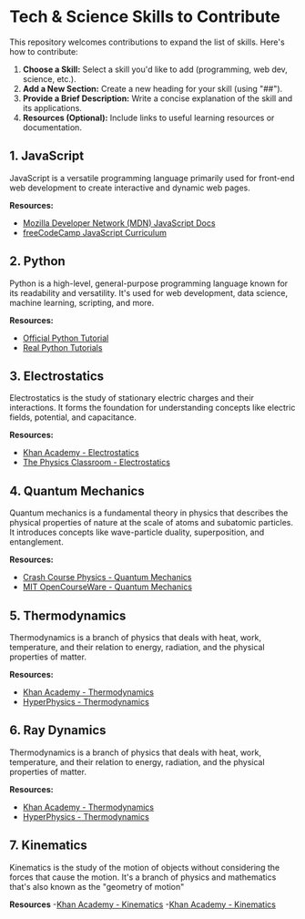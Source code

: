 # Tech & Science Skills to Contribute 

This repository welcomes contributions to expand the list of skills. Here's how to contribute:

1. **Choose a Skill:** Select a skill you'd like to add (programming, web dev, science, etc.).
2. **Add a New Section:** Create a new heading for your skill (using "##").
3. **Provide a Brief Description:** Write a concise explanation of the skill and its applications.
4. **Resources (Optional):** Include links to useful learning resources or documentation.



## 1. JavaScript

JavaScript is a versatile programming language primarily used for front-end web development to create interactive and dynamic web pages. 

**Resources:**
- [Mozilla Developer Network (MDN) JavaScript Docs](https://developer.mozilla.org/en-US/docs/Web/JavaScript)
- [freeCodeCamp JavaScript Curriculum](https://www.freecodecamp.org/learn/javascript-algorithms-and-data-structures/)

## 2. Python 

Python is a high-level, general-purpose programming language known for its readability and versatility. It's used for web development, data science, machine learning, scripting, and more.

**Resources:**
- [Official Python Tutorial](https://docs.python.org/3/tutorial/) 
- [Real Python Tutorials](https://realpython.com/)

## 3. Electrostatics

Electrostatics is the study of stationary electric charges and their interactions. It forms the foundation for understanding concepts like electric fields, potential, and capacitance.

**Resources:** 
- [Khan Academy - Electrostatics](https://www.khanacademy.org/science/physics/electric-charge-electric-force-and-voltage)
- [The Physics Classroom - Electrostatics](https://www.physicsclassroom.com/class/estatics)

## 4. Quantum Mechanics 

Quantum mechanics is a fundamental theory in physics that describes the physical properties of nature at the scale of atoms and subatomic particles. It introduces concepts like wave-particle duality, superposition, and entanglement. 

**Resources:**
- [Crash Course Physics - Quantum Mechanics](https://www.youtube.com/playlist?list=PL8dPuuaLjxdWh7kDudTA_8jY6L-mKn-Zc)
- [MIT OpenCourseWare - Quantum Mechanics](https://ocw.mit.edu/courses/physics/8-04-quantum-physics-i-spring-2013/)

## 5. Thermodynamics 

Thermodynamics is a branch of physics that deals with heat, work, temperature, and their relation to energy, radiation, and the physical properties of matter.

**Resources:**
- [Khan Academy - Thermodynamics](https://www.khanacademy.org/science/physics/thermodynamics)
- [HyperPhysics - Thermodynamics](http://hyperphysics.phy-astr.gsu.edu/hbase/thermo/thermo.html)

## 6.  Ray Dynamics

Thermodynamics is a branch of physics that deals with heat, work, temperature, and their relation to energy, radiation, and the physical properties of matter.

**Resources:**
- [Khan Academy - Thermodynamics](https://www.khanacademy.org/science/physics/thermodynamics)
- [HyperPhysics - Thermodynamics](http://hyperphysics.phy-astr.gsu.edu/hbase/thermo/thermo.html)

## 7.  Kinematics

Kinematics is the study of the motion of objects without considering the forces that cause the motion. It's a branch of physics and mathematics that's also known as the "geometry of motion"

**Resources**
-[Khan Academy - Kinematics](https://www.khanacademy.org/search?referer=%2Fscience%2Fphysics&page_search_query=kinematics)
-[Khan Academy - Kinematics](https://www.khanacademy.org/science/ap-college-physics-1/xf557a762645cccc5:kinematics)
